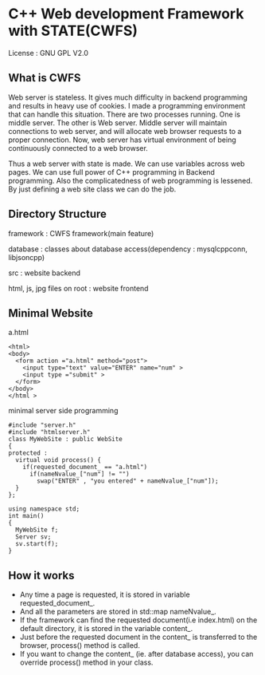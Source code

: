 # C++ Web development Framework with STATE(CWFS)

License : GNU GPL V2.0

## What is CWFS

Web server is stateless. It gives much difficulty in backend programming and results in heavy use of
cookies. I made a programming environment that can handle this situation. There are two processes
running. One is middle server. The other is Web server. Middle server will maintain connections to
web server, and will allocate web browser requests to a proper connection. Now, web server has virtual
environment of being continuously connected to a web browser.

Thus a web server with state is made. We can use variables across web pages. We can use full power
of C++ programming in Backend programming. Also the complicatedness of web programming is
lessened. By just defining a web site class we can do the job.

## Directory Structure

framework : CWFS framework(main feature)

database : classes about database access(dependency : mysqlcppconn, libjsoncpp)

src : website backend

html, js, jpg files on root : website frontend

## Minimal Website
a.html
```
<html>
<body>
  <form action ="a.html" method="post">
    <input type="text" value="ENTER" name="num" >
    <input type ="submit" >
  </form>
</body>
</html >
```
minimal server side programming
```
#include "server.h"
#include "htmlserver.h"
class MyWebSite : public WebSite
{
protected :
  virtual void process() {
    if(requested_document_ == "a.html")
      if(nameNvalue_["num"] != "")
        swap("ENTER" , "you entered" + nameNvalue_["num"]);
  }
};

using namespace std;
int main()
{
  MyWebSite f;
  Server sv;
  sv.start(f);
}
```

## How it works
<ul>
<li>Any time a page is requested, it is stored in variable requested_document_.
<li>And all the parameters are stored in std::map<string, string> nameNvalue_.
<li>If the framework can find the requested document(i.e index.html) on the default directory, it is stored in the variable content_.
<li>Just before the requested document in the content_ is transferred to the browser, process() method is called.
<li>If you want to change the content_ (ie. after database access), you can override process() method in your class.
  </ul>

